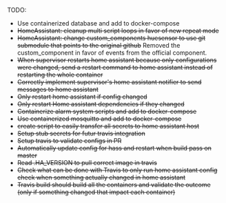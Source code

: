 TODO:
- Use containerized database and add to docker-compose
- ~~HomeAssistant: cleanup multi script loops in favor of new repeat mode~~
- ~~HomeAssistant: change custom_components huesensor to use git submodule that points to the original github~~ Removed the custom_component in favor of events from the official component.
- ~~When supervisor restarts home assistant because only configurations were changed, send a restart command to home assistant instead of restarting the whole container~~
- ~~Correctly implement supervisor's home assistant notifier to send messages to home assistant~~
- ~~Only restart home assistant if config changed~~
- ~~Only restart Home assistant dependencies if they changed~~
- ~~Containerize alarm system scripts and add to docker-compose~~
- ~~Use containerized mosquitto and add to docker-compose~~
- ~~create script to easily transfer all secrets to home assistant host~~
- ~~Setup stub secrets for futur travis integration~~
- ~~Setup travis to validate configs in PR~~
- ~~Automatically update config for hass and restart when build pass on master~~
- ~~Read .HA_VERSION to pull correct image in travis~~
- ~~Check what can be done with Travis to only run home assistant config check when something actually changed in home assistant~~
- ~~Travis build should build all the containers and validate the outcome (only if something changed that impact each container)~~
